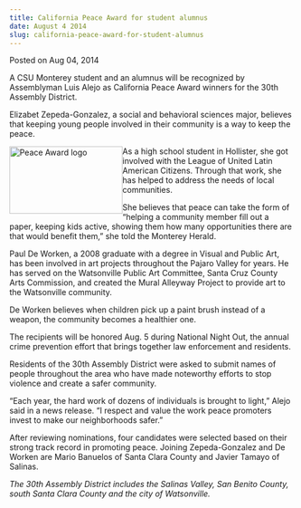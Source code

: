 ```yaml
---
title: California Peace Award for student alumnus
date: August 4 2014
slug: california-peace-award-for-student-alumnus
---
```





<span class="date">Posted on Aug 04, 2014    </span>
<p>A CSU Monterey student and an alumnus will be recognized by
Assemblyman Luis Alejo as California Peace Award winners for the
30th Assembly District.</p>
<p>Elizabet Zepeda-Gonzalez, a social and behavioral sciences
major, believes that keeping young people involved in their
community is a way to keep the peace.</p>
<p><img alt="Peace Award logo" src="http://news.csumb.edu/sites/default/files/65/attachments/news/images/california-peace-award.jpg" style="float:left; width:200px; height:119px">As a high school
student in Hollister, she got involved with the League of United
Latin American Citizens. Through that work, she has helped to
address the needs of local communities.</img></p>
<p>She believes that peace can take the form of &#x201C;helping a
community member fill out a paper, keeping kids active, showing
them how many opportunities there are that would benefit them,&#x201D; she
told the Monterey Herald.</p>
<p>Paul De Worken, a 2008 graduate with a degree in Visual and
Public Art, has been involved in art projects throughout the Pajaro
Valley for years. He has served on the Watsonville Public Art
Committee, Santa Cruz County Arts Commission, and created the Mural
Alleyway Project to provide art to the Watsonville community.</p>
<p>De Worken believes when children pick up a paint brush instead
of a weapon, the community becomes a healthier one.</p>
<p>The recipients will be honored Aug. 5 during National Night Out,
the annual crime prevention effort that brings together law
enforcement and residents.</p>
<p>Residents of the 30th Assembly District were asked to submit
names of people throughout the area who have made noteworthy
efforts to stop violence and create a safer community.</p>
<p>&#x201C;Each year, the hard work of dozens of individuals is brought to
light,&#x201D; Alejo said in a news release. &#x201C;I respect and value the work
peace promoters invest to make our neighborhoods safer.&#x201D;</p>
<p>After reviewing nominations, four candidates were selected based
on their strong track record in promoting peace. Joining
Zepeda-Gonzalez and De Worken are Mario Banuelos of Santa Clara
County and Javier Tamayo of Salinas.</p>
<p><em>The 30th Assembly District includes the Salinas Valley, San
Benito County, south Santa Clara County and the city of
Watsonville.</em><br>
&#xA0;</br></p>





